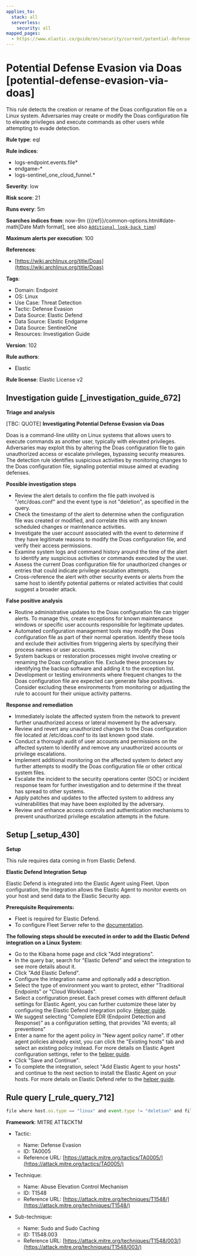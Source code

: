 ```yaml
---
applies_to:
  stack: all
  serverless:
    security: all
mapped_pages:
  - https://www.elastic.co/guide/en/security/current/potential-defense-evasion-via-doas.html
---
```


# Potential Defense Evasion via Doas [potential-defense-evasion-via-doas]

This rule detects the creation or rename of the Doas configuration file on a Linux system. Adversaries may create or modify the Doas configuration file to elevate privileges and execute commands as other users while attempting to evade detection.

**Rule type**: eql

**Rule indices**:

* logs-endpoint.events.file*
* endgame-*
* logs-sentinel_one_cloud_funnel.*

**Severity**: low

**Risk score**: 21

**Runs every**: 5m

**Searches indices from**: now-9m ({{ref}}/common-options.html#date-math[Date Math format], see also [`Additional look-back time`](docs-content://solutions/security/detect-and-alert/create-detection-rule.md#rule-schedule))

**Maximum alerts per execution**: 100

**References**:

* [https://wiki.archlinux.org/title/Doas](https://wiki.archlinux.org/title/Doas)

**Tags**:

* Domain: Endpoint
* OS: Linux
* Use Case: Threat Detection
* Tactic: Defense Evasion
* Data Source: Elastic Defend
* Data Source: Elastic Endgame
* Data Source: SentinelOne
* Resources: Investigation Guide

**Version**: 102

**Rule authors**:

* Elastic

**Rule license**: Elastic License v2

## Investigation guide [_investigation_guide_672]

**Triage and analysis**

[TBC: QUOTE]
**Investigating Potential Defense Evasion via Doas**

Doas is a command-line utility on Linux systems that allows users to execute commands as another user, typically with elevated privileges. Adversaries may exploit this by altering the Doas configuration file to gain unauthorized access or escalate privileges, bypassing security measures. The detection rule identifies suspicious activities by monitoring changes to the Doas configuration file, signaling potential misuse aimed at evading defenses.

**Possible investigation steps**

* Review the alert details to confirm the file path involved is "/etc/doas.conf" and the event type is not "deletion", as specified in the query.
* Check the timestamp of the alert to determine when the configuration file was created or modified, and correlate this with any known scheduled changes or maintenance activities.
* Investigate the user account associated with the event to determine if they have legitimate reasons to modify the Doas configuration file, and verify their access permissions.
* Examine system logs and command history around the time of the alert to identify any suspicious activities or commands executed by the user.
* Assess the current Doas configuration file for unauthorized changes or entries that could indicate privilege escalation attempts.
* Cross-reference the alert with other security events or alerts from the same host to identify potential patterns or related activities that could suggest a broader attack.

**False positive analysis**

* Routine administrative updates to the Doas configuration file can trigger alerts. To manage this, create exceptions for known maintenance windows or specific user accounts responsible for legitimate updates.
* Automated configuration management tools may modify the Doas configuration file as part of their normal operation. Identify these tools and exclude their activities from triggering alerts by specifying their process names or user accounts.
* System backups or restoration processes might involve creating or renaming the Doas configuration file. Exclude these processes by identifying the backup software and adding it to the exception list.
* Development or testing environments where frequent changes to the Doas configuration file are expected can generate false positives. Consider excluding these environments from monitoring or adjusting the rule to account for their unique activity patterns.

**Response and remediation**

* Immediately isolate the affected system from the network to prevent further unauthorized access or lateral movement by the adversary.
* Review and revert any unauthorized changes to the Doas configuration file located at /etc/doas.conf to its last known good state.
* Conduct a thorough audit of user accounts and permissions on the affected system to identify and remove any unauthorized accounts or privilege escalations.
* Implement additional monitoring on the affected system to detect any further attempts to modify the Doas configuration file or other critical system files.
* Escalate the incident to the security operations center (SOC) or incident response team for further investigation and to determine if the threat has spread to other systems.
* Apply patches and updates to the affected system to address any vulnerabilities that may have been exploited by the adversary.
* Review and enhance access controls and authentication mechanisms to prevent unauthorized privilege escalation attempts in the future.


## Setup [_setup_430]

**Setup**

This rule requires data coming in from Elastic Defend.

**Elastic Defend Integration Setup**

Elastic Defend is integrated into the Elastic Agent using Fleet. Upon configuration, the integration allows the Elastic Agent to monitor events on your host and send data to the Elastic Security app.

**Prerequisite Requirements:**

* Fleet is required for Elastic Defend.
* To configure Fleet Server refer to the [documentation](docs-content://reference/ingestion-tools/fleet/fleet-server.md).

**The following steps should be executed in order to add the Elastic Defend integration on a Linux System:**

* Go to the Kibana home page and click "Add integrations".
* In the query bar, search for "Elastic Defend" and select the integration to see more details about it.
* Click "Add Elastic Defend".
* Configure the integration name and optionally add a description.
* Select the type of environment you want to protect, either "Traditional Endpoints" or "Cloud Workloads".
* Select a configuration preset. Each preset comes with different default settings for Elastic Agent, you can further customize these later by configuring the Elastic Defend integration policy. [Helper guide](docs-content://solutions/security/configure-elastic-defend/configure-an-integration-policy-for-elastic-defend.md).
* We suggest selecting "Complete EDR (Endpoint Detection and Response)" as a configuration setting, that provides "All events; all preventions"
* Enter a name for the agent policy in "New agent policy name". If other agent policies already exist, you can click the "Existing hosts" tab and select an existing policy instead. For more details on Elastic Agent configuration settings, refer to the [helper guide](docs-content://reference/ingestion-tools/fleet/agent-policy.md).
* Click "Save and Continue".
* To complete the integration, select "Add Elastic Agent to your hosts" and continue to the next section to install the Elastic Agent on your hosts. For more details on Elastic Defend refer to the [helper guide](docs-content://solutions/security/configure-elastic-defend/install-elastic-defend.md).


## Rule query [_rule_query_712]

```js
file where host.os.type == "linux" and event.type != "deletion" and file.path == "/etc/doas.conf"
```

**Framework**: MITRE ATT&CKTM

* Tactic:

    * Name: Defense Evasion
    * ID: TA0005
    * Reference URL: [https://attack.mitre.org/tactics/TA0005/](https://attack.mitre.org/tactics/TA0005/)

* Technique:

    * Name: Abuse Elevation Control Mechanism
    * ID: T1548
    * Reference URL: [https://attack.mitre.org/techniques/T1548/](https://attack.mitre.org/techniques/T1548/)

* Sub-technique:

    * Name: Sudo and Sudo Caching
    * ID: T1548.003
    * Reference URL: [https://attack.mitre.org/techniques/T1548/003/](https://attack.mitre.org/techniques/T1548/003/)



